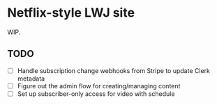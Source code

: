 # Netflix-style LWJ site

WIP.

## TODO

- [ ] Handle subscription change webhooks from Stripe to update Clerk metadata
- [ ] Figure out the admin flow for creating/managing content
- [ ] Set up subscriber-only access for video with schedule